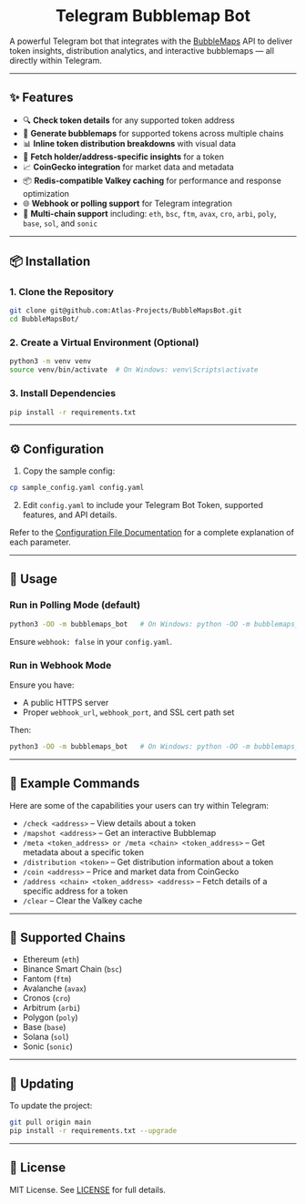 <div align="center">
  <h1>Telegram Bubblemap Bot</h1>
</div>

A powerful Telegram bot that integrates with the [BubbleMaps](https://app.bubblemaps.io/) API to deliver token insights, distribution analytics, and interactive bubblemaps — all directly within Telegram.

---

## ✨ Features

- 🔍 **Check token details** for any supported token address
- 🫧 **Generate bubblemaps** for supported tokens across multiple chains
- 📊 **Inline token distribution breakdowns** with visual data
- 🧾 **Fetch holder/address-specific insights** for a token
- 📈 **CoinGecko integration** for market data and metadata
- 📦 **Redis-compatible Valkey caching** for performance and response optimization
- 🌐 **Webhook or polling support** for Telegram integration
- 🔗 **Multi-chain support** including: `eth`, `bsc`, `ftm`, `avax`, `cro`, `arbi`, `poly`, `base`, `sol`, and `sonic`

---

## 📦 Installation

### 1. Clone the Repository

```bash
git clone git@github.com:Atlas-Projects/BubbleMapsBot.git
cd BubbleMapsBot/
```

### 2. Create a Virtual Environment (Optional)

```bash
python3 -m venv venv
source venv/bin/activate  # On Windows: venv\Scripts\activate
```

### 3. Install Dependencies

```bash
pip install -r requirements.txt
```

---

## ⚙️ Configuration

1. Copy the sample config:

```bash
cp sample_config.yaml config.yaml
```

2. Edit `config.yaml` to include your Telegram Bot Token, supported features, and API details.

Refer to the [Configuration File Documentation](./docs/config_vars.md) for a complete explanation of each parameter.

---

## 🚀 Usage

### Run in Polling Mode (default)

```bash
python3 -OO -m bubblemaps_bot   # On Windows: python -OO -m bubblemaps_bot
```

Ensure `webhook: false` in your `config.yaml`.

### Run in Webhook Mode

Ensure you have:

- A public HTTPS server
- Proper `webhook_url`, `webhook_port`, and SSL cert path set

Then:

```bash
python3 -OO -m bubblemaps_bot   # On Windows: python -OO -m bubblemaps_bot
```

---

## 🧪 Example Commands

Here are some of the capabilities your users can try within Telegram:

- `/check <address>` – View details about a token
- `/mapshot <address>` – Get an interactive Bubblemap
- `/meta <token_address> or /meta <chain> <token_address>` – Get metadata about a specific token
- `/distribution <token>` – Get distribution information about a token
- `/coin <address>` – Price and market data from CoinGecko
- `/address <chain> <token_address> <address>` – Fetch details of a specific address for a token
- `/clear` – Clear the Valkey cache

---

## 🧩 Supported Chains

- Ethereum (`eth`)
- Binance Smart Chain (`bsc`)
- Fantom (`ftm`)
- Avalanche (`avax`)
- Cronos (`cro`)
- Arbitrum (`arbi`)
- Polygon (`poly`)
- Base (`base`)
- Solana (`sol`)
- Sonic (`sonic`)

---

## 🔄 Updating

To update the project:

```bash
git pull origin main
pip install -r requirements.txt --upgrade
```

---

## 📜 License

MIT License. See [LICENSE](./LICENSE) for full details.
